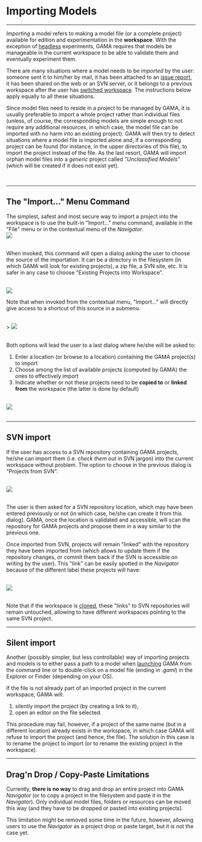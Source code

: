 # Importing Models

---

_Importing_ a model refers to making a model file (or a complete project) available for edition and experimentation in the **workspace**. With the exception of [headless](G__Headless.md) experiments, GAMA requires that models be manageable in the current workspace to be able to validate them and eventually experiment them.

There are many situations where a model needs to be _imported_ by the user: someone sent it to him/her by mail, it has been attached to an [issue report](G__Troubleshooting.md), it has been shared on the web or an SVN server, or it belongs to a previous workspace after the user has [switched workspace](G__ChangingWorkspace.md). The instructions below apply equally to all these situations.

Since model files need to reside in a project to be managed by GAMA, it is usually preferable to import a whole project rather than individual files (unless, of course, the corresponding models are simple enough to not require any additional resources, in which case, the model file can be imported with no harm into an existing project). GAMA will then try to detect situations where a model file is imported alone and, if a corresponding project can be found (for instance, in the upper directories of this file), to import the project instead of the file. As the last resort, GAMA will import orphan model files into a _generic_ project called _"Unclassified Models"_ (which will be created if it does not exist yet).


<br />

---

## The "Import…" Menu Command
The simplest, safest and most secure way to import a project into the workspace is to use the built-in "Import…" menu command, available in the "File" menu or in the contextual menu of the _Navigator_.
<br />
<img src='images/model_import/menu_file_import.png' /> <br />
<br />

When invoked, this command will open a dialog asking the user to choose the source of the importation. It can be a directory in the filesystem (in which GAMA will look for existing projects), a zip file, a SVN site, etc. It is safer in any case to choose "Existing Projects into Workspace".


<br />
<img src='images/model_import/dialog_import.png' /> <br />

Note that when invoked from the contextual menu, "Import…" will directly give access to a shortcut of this source in a submenu.

<br />
> <img src='images/model_import/menu_navigator_import.png' /> <br />
<br />

Both options will lead the user to a last dialog where he/she will be asked to:
  1. Enter a location (or browse to a location) containing the GAMA project(s) to import
  1. Choose among the list of available projects (computed by GAMA) the ones to effectively import
  1. Indicate whether or not these projects need to be **copied to** or **linked from** the workspace (the latter is done by default)


<br />
<img src='images/model_import/dialog_import_2.png' /> <br />
<br />

---

## SVN import
If the user has access to a SVN repository containing GAMA projects, he/she can import them (i.e. _check them out_ in SVN jargon) into the current workspace without problem. The option to choose in the previous dialog is "Projects from SVN".

<br />
<img src='images/model_import/dialog_import_svn.png' /> <br />
<br />

The user is then asked for a SVN repository location, which may have been entered previously or not (in which case, he/she can create it from this dialog). GAMA, once the location is validated and accessible, will scan the repository for GAMA projects and propose them in a way similar to the previous one.

Once imported from SVN, projects will remain "linked" with the repository they have been imported from (which allows to update them if the repository changes, or commit them back if the SVN is accessible on writing by the user). This "link" can be easily spotted in the _Navigator_ because of the different label these projects will have:


<br />
<img src='images/model_import/label_project_svn.png' /> <br />
<br />

Note that if the workspace is [cloned](G__ChangingWorkspace.md), these "links" to SVN repositories will remain untouched, allowing to have different workspaces pointing to the same SVN project.
<br />

---

## Silent import
Another (possibly simpler, but less controllable) way of importing projects and models is to either pass a path to a model when [launching](G__Launching.md) GAMA from the command line or to double-click on a model file (ending in _.gaml_) in the Explorer or Finder (depending on your OS).

If the file is not already part of an imported project in the current workspace, GAMA will:

  1. silently import the project (by creating a link to it),
  1. open an editor on the file selected.

This procedure may fail, however, if a project of the same name (but in a different location) already exists in the workspace, in which case GAMA will refuse to import the project (and hence, the file). The solution in this case is to rename the project to import (or to rename the existing project in the workspace).
<br />

---

## Drag'n Drop / Copy-Paste Limitations
Currently, **there is no way** to drag and drop an entire project into GAMA _Navigator_ (or to copy a project in the filesystem and paste it in the _Navigator_). Only individual model files, folders or resources can be moved this way (and they have to be dropped or pasted into existing projects).

This limitation might be removed some time in the future, however, allowing users to use the _Navigator_ as a project drop or paste target, but it is not the case yet.